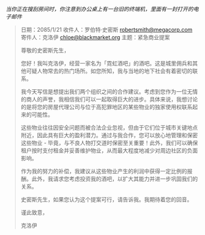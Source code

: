 _当你正在搜刮房间时，你注意到办公桌上有一台旧的终端机，里面有一封打开的电子邮件_

> 日期：2085/1/21
> 收件人：罗伯特·史密斯 <robertsmith@megacorp.com>
> 寄件人：克洛伊 <chloe@blackmarket.org>
> 主题：紧急商业提案
>
> 尊敬的史密斯先生，
>
> 您好！我叫克洛伊，经营一家名为「霓虹酒吧」的酒吧。这是城里佣兵和其他可疑人物常去的热门场所。如您所知，我与当地的地下社会有着密切的联系。
>
> 我今天写信是想提出我们两个组织之间的合作建议。考虑到您作为一位无情的商人的声誉，我相信我们可以一起取得巨大的进步。具体来说，我想讨论的是将您的房屋代理公司与位于高犯罪地区的某些物业的独家使用权联系起来的可能性。
>
> 这些物业往往因安全问题而被合法企业忽视，但由于它们位于城市关键地点附近，因此具有巨大的盈利潜力。通过与我合作，您可以放心地管理和保密这些物业 - 毕竟，与不良人物打交道时保密至关重要！此外，我们可以确保租户按时支付租金并妥善维护物业，从而最大程度地减少对周边社区的负面影响。
>
> 作为我的努力的补偿，我建议从这些物业产生的利润中获得一定比例的报酬。此外，我请求您考虑投资我的酒吧，以扩大其能力并进一步巩固我们的关系。
>
> 史密斯先生，如果您认为这个提案可行，请告诉我。我期待着您的回音。
>
> 谨此致意，
>
> 克洛伊
